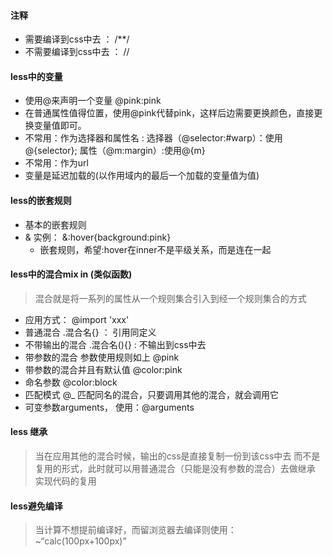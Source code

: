 
#### 注释
- 需要编译到css中去 ：  /**/
- 不需要编译到css中去  ： //

#### less中的变量
- 使用@来声明一个变量 @pink:pink
- 在普通属性值得位置，使用@pink代替pink，这样后边需要更换颜色，直接更换变量值即可。
- 不常用：作为选择器和属性名 : 选择器（@selector:#warp）：使用@{selector}; 属性（@m:margin）:使用@{m}
- 不常用：作为url
- 变量是延迟加载的(以作用域内的最后一个加载的变量值为值)

#### less的嵌套规则
- 基本的嵌套规则 
- & 实例：  &:hover{background:pink}
    - 嵌套规则，希望:hover在inner不是平级关系，而是连在一起


#### less中的混合mix in  (类似函数)
>混合就是将一系列的属性从一个规则集合引入到经一个规则集合的方式
- 应用方式： @import 'xxx'
- 普通混合 .混合名{}  ： 引用同定义
- 不带输出的混合 .混合名(){} : 不输出到css中去
- 带参数的混合 参数使用规则如上 @pink
- 带参数的混合并且有默认值 @color:pink
- 命名参数 @color:block
- 匹配模式 @_ 匹配同名的混合，只要调用其他的混合，就会调用它
- 可变参数arguments， 使用：@arguments

#### less 继承
>当在应用其他的混合时候，输出的css是直接复制一份到该css中去
> 而不是复用的形式，此时就可以用普通混合（只能是没有参数的混合）去做继承
> 实现代码的复用

#### less避免编译
> 当计算不想提前编译好，而留浏览器去编译则使用：~“calc(100px+100px)”
